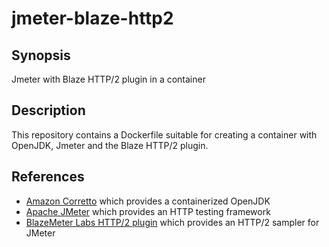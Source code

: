 # jmeter-blaze-http2

## Synopsis

Jmeter with Blaze HTTP/2 plugin in a container

## Description

This repository contains a Dockerfile suitable for creating a container with OpenJDK, Jmeter and the Blaze HTTP/2 plugin.

## References

- [Amazon Corretto](https://aws.amazon.com/corretto/?filtered-posts.sort-by=item.additionalFields.createdDate&filtered-posts.sort-order=desc) which provides a containerized OpenJDK
- [Apache JMeter](jmeter.apache.org) which provides an HTTP testing framework
- [BlazeMeter Labs HTTP/2 plugin](https://aws.amazon.com/corretto/?filtered-posts.sort-by=item.additionalFields.createdDate&filtered-posts.sort-order=desc) which provides an HTTP/2 sampler for JMeter
